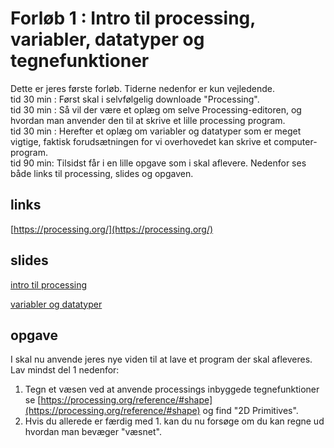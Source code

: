 # Forløb 1 : Intro til processing, variabler, datatyper og tegnefunktioner

Dette er jeres første forløb. Tiderne nedenfor er kun vejledende.     
tid 30 min : Først skal i selvfølgelig downloade "Processing".  
tid 30 min : Så vil der være et oplæg om selve Processing-editoren, og hvordan man anvender den til at skrive et lille processing program.    
tid 30 min : Herefter et oplæg om variabler og datatyper som er meget vigtige, faktisk forudsætningen for vi overhovedet kan skrive et computer-program.    
tid 90 min: Tilsidst får i en lille opgave som i skal aflevere. Nedenfor ses både links til processing, slides og opgaven.

## links

[https://processing.org/](https://processing.org/)

## slides

[intro til processing](slides_processing_intro.pdf)

[variabler og datatyper](variablerOgDatatyper/variablerOgDatatyperREADME.md)

## opgave

I skal nu anvende jeres nye viden til at lave et program der skal afleveres. Lav mindst del 1 nedenfor:

1. Tegn et væsen ved at anvende processings inbyggede tegnefunktioner se [https://processing.org/reference/#shape](https://processing.org/reference/#shape) og find "2D Primitives".
2. Hvis du allerede er færdig med 1. kan du nu forsøge om du kan regne ud hvordan man bevæger "væsnet".
